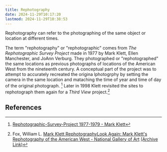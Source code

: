 ```yaml
---
title: Rephotography
date: 2024-11-29T10:17:20
lastmod: 2024-11-29T10:38:53
---
```


Rephotography can refer to the photographing of the same object or location at different times.

The term "rephotography" or "rephotographic" comes from _The Rephotographic Survey Project_ made in 1977 by Mark Klett, Ellen Manchester, and JoAnn Verburg. They photographed or "rephotographed" the same locations as previous photographs of locations of the American West from the nineteenth century. A conceptual part of the project was to attempt to accurately recreated the origina lphotogrphy by setting the camera in the same location and mataching the time of year and time of day of the original photograph. [^Klett-rephotography] Later in 1998 Klett revisited the sites to rephotograph them again for a _Third View_ project.[^Fox-third-view]

## References

[^Klett-rephotography]: [Rephotographic-Survey-Project 1977-1979 - Mark Klett](https://www.markklett.com/projects/rephotographic-survey-project)
[^fox-third-view]: Fox, William L. [Mark Klett RephotographyLook Again: Mark Klett's Rephotography of the American West - National Gallery of Art](https://www.nga.gov/stories/west-to-east/mark-klett-rephotography-american-west.html) [(Archive Link)](https://web.archive.org/web/20241006091839/https://www.nga.gov/stories/west-to-east/mark-klett-rephotography-american-west.html)
